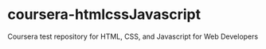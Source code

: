 # coursera-htmlcssJavascript
Coursera test repository for HTML, CSS, and Javascript for Web Developers
